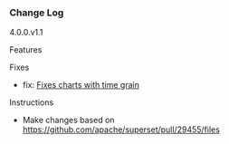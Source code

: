 
### Change Log

4.0.0.v1.1

Features

Fixes
- fix: [Fixes charts with time grain](https://github.com/apache/superset/pull/29455)

Instructions
- Make changes based on https://github.com/apache/superset/pull/29455/files
